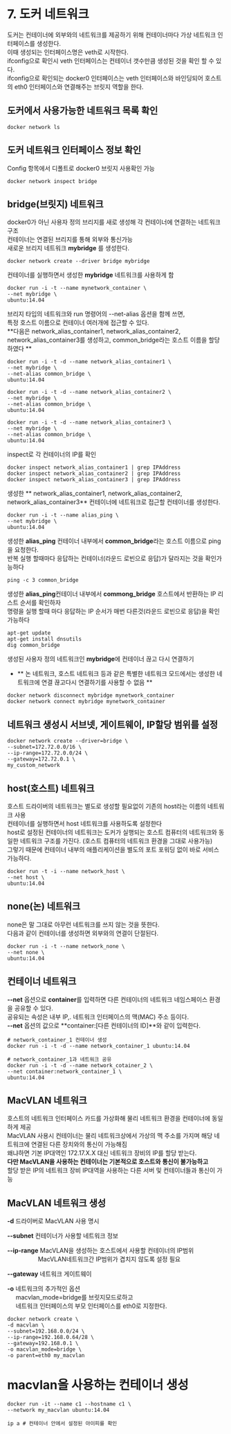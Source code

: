 # 7. 도커 네트워크
도커는 컨테이너에 외부와의 네트워크를 제공하기 위해 컨테이너마다 가상 네트워크 인터페이스를 생성한다.  
이때 생성되는 인터페이스명은 veth로 시작한다.  
ifconfig으로 확인시 veth 인터페이스는 컨테이너 갯수만큼 생성된 것을 확인 할 수 있다.  
ifconfig으로 확인되는 docker0 인터페이스는 veth 인터페이스와 바인딩되어 호스트의 eth0 인터페이스와 연결해주는 브릿지 역할을 한다.  

## 도커에서 사용가능한 네트워크 목록 확인
```
docker network ls
```

## 도커 네트워크 인터페이스 정보 확인
Config 항목에서 디폴트로 docker0 브릿지 사용확인 가능

```
docker network inspect bridge
```

## bridge(브릿지) 네트워크
docker0가 아닌 사용자 정의 브리지를 새로 생성해 각 컨테이너에 연결하는 네트워크 구조  
컨테이너는 연결된 브리지를 통해 외부와 통신가능  
새로운 브리지 네트워크 **mybridge** 를 생성한다.  

```
docker network create --driver bridge mybridge
```

컨테이너를 실행하면서 생성한 **mybridge** 네트워크를 사용하게 함

```
docker run -i -t --name mynetwork_container \
--net mybridge \
ubuntu:14.04
```

브리지 타입의 네트워크와 run 명령어의 --net-alias 옵션을 함께 쓰면,  
특정 호스트 이름으로 컨테이너 여러개에 접근할 수 있다.  
**다음은 network_alias_container1, network_alias_container2, network_alias_container3를 생성하고, common_bridge라는 호스트 이름을 할당하였다 **  

```
docker run -i -t -d --name network_alias_container1 \
--net mybridge \
--net-alias common_bridge \
ubuntu:14.04

docker run -i -t -d --name network_alias_container2 \
--net mybridge \
--net-alias common_bridge \
ubuntu:14.04

docker run -i -t -d --name network_alias_container3 \
--net mybridge \
--net-alias common_bridge \
ubuntu:14.04
```

inspect로 각 컨테이너의 IP를 확인

```
docker inspect network_alias_container1 | grep IPAddress
docker inspect network_alias_container2 | grep IPAddress
docker inspect network_alias_container3 | grep IPAddress
```

생성한 ** network_alias_container1, network_alias_container2, network_alias_container3** 컨테이너에 네트워크로 접근할 컨테이너를 생성한다. 

```
docker run -i -t --name alias_ping \
--net mybridge \
ubuntu:14.04
```

생성한 **alias_ping** 컨테이너 내부에서 **common_bridge**라는  호스트 이름으로 ping을 요청한다.  
반복 실행 할때마다 응답하는 컨테이너(라운드 로빈으로 응답)가 달라지는 것을 확인가능하다

```
ping -c 3 common_bridge
```

생성한 **alias_ping**컨테이너 내부에서 **commong_bridge** 호스트에서 반환하는  IP 리스트 순서를 확인하자  
명령을 실행 할때 마다 응답하는 IP 순서가 매번 다른것(라운드 로빈으로 응답)을 확인 가능하다

```
apt-get update
apt-get install dnsutils
dig common_bridge
```

생성된 사용자 정의 네트워크인 **mybridge**에 컨테이너 끊고 다시 연결하기
- ** 논 네트워크, 호스트 네트워크 등과 같은 특별한 네트워크 모드에서는 생성한 네트워크에 연결 끊고다시 연결하기를 사용할 수 없음 **

```
docker network disconnect mybridge mynetwork_container
docker network connect mybridge mynetwork_container
```

## 네트워크 생성시 서브넷, 게이트웨이, IP할당 범위를 설정

```
docker network create --driver=bridge \
--subnet=172.72.0.0/16 \
--ip-range=172.72.0.0/24 \
--gateway=172.72.0.1 \
my_custom_network
```

## host(호스트) 네트워크
호스트 드라이버의 네트워크는 별도로 생성할 필요없이 기존의 host라는 이름의 네트워크 사용  
컨테이너를 실행하면서 host 네트워크를 사용하도록 설정한다  
host로 설정된 컨테이너의 네트워크는 도커가 실행되는 호스트 컴퓨터의 네트워크와 동일한 네트워크 구조를 가진다. (호스트 컴퓨터의 네트워크 환경을 그대로 사용가능)  
그렇기 때문에 컨테이너 내부의 애플리케이션을 별도의 포트 포워딩 없이 바로 서비스 가능하다.  

```
docker run -t -i --name network_host \
--net host \
ubuntu:14.04
```

## none(논) 네트워크
none은 말 그대로 아무런 네트워크를 쓰지 않는 것을 뜻한다.  
다음과 같이 컨테이너를 생성하면 외부와의 연결이 단절된다.

```
docker run -i -t --name network_none \
--net none \
ubuntu:14.04
```

## 컨테이너 네트워크
**--net** 옵션으로 **container**를 입력하면 다른 컨테이너의 네트워크 네임스페이스 환경을 공유할 수 있다.  
공유되는 속성은 내부 IP,. 네트워크 인터페이스의 맥(MAC) 주소 등이다.  
**--net** 옵션의 값으로 **container:[다른 컨테이너의 ID]**와 같이 입력한다.

```
# network_container_1 컨테이너 생성
docker run -i -t -d --name network_container_1 ubuntu:14.04

# network_container_1과 네트워크 공유
docker run -i -t -d --name network_cotainer_2 \
--net container:network_container_1 \
ubuntu:14.04
```

## MacVLAN 네트워크
호스트의 네트워크 인터페이스 카드를 가상화해 물리 네트워크 환경을 컨테이너에 동일하게 제공  
MacVLAN 사용시 컨테이너는 물리 네트워크상에서 가상의 맥 주소를 가지며 해당 네트워크에 연결된 다른 장치와의 통신이 가능해짐  
왜냐하면 기본 IP대역인 172.17.X.X 대신 네트워크 장비의 IP를 할당 받는다.  
**다만 MacVLAN을 사용하는 컨테이너는 기본적으로 호스트와 통신이 불가능하고**  
할당 받은 IP의 네트워크 장비 IP대역을 사용하는 다른 서버 및 컨테이너들과 통신이 가능

## MacVLAN 네트워크 생성
**-d** 드라이버로 MacVLAN 사용 명시  
  
**--subnet** 컨테이너가 사용할 네트워크 정보  
  
**--ip-range** MacVLAN을 생성하는 호스트에서 사용할 컨테이너의 IP범위  
&nbsp;&nbsp;&nbsp;&nbsp;&nbsp;&nbsp;&nbsp;&nbsp;&nbsp;&nbsp;&nbsp;&nbsp;&nbsp;&nbsp;&nbsp;&nbsp;&nbsp;&nbsp;MacVLAN네트워크간 IP범위가 겹치지 않도록 설정 필요  
  
**--gateway** 네트워크 게이트웨이  
  
**-o** 네트워크의 추가적인 옵션  
&nbsp;&nbsp;&nbsp;&nbsp;&nbsp;macvlan_mode=bridge를 브릿지모드로하고  
&nbsp;&nbsp;&nbsp;&nbsp;&nbsp;네트워크 인터페이스의 부모 인터페이스를 eth0로 지정한다. 
      
```
docker network create \
-d macvlan \
--subnet=192.168.0.0/24 \
--ip-range=192.168.0.64/28 \
--gateway=192.168.0.1 \
-o macvlan_mode=bridge \
-o parent=eth0 my_macvlan
```

# macvlan을 사용하는 컨테이너 생성

```
docker run -it --name c1 --hostname c1 \
--network my_macvlan ubuntu:14.04

ip a # 컨테이너 안에서 설정된 아이피를 확인
```